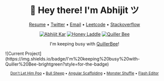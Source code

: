 <h1 align="center">👋 Hey there! I'm Abhijit ツ</h1>
<p align="center">
  <a href="https://docs.google.com/document/d/16jbB9ipqmReDTs5IkEcjt8wsuCRJDGXjNvg9r2l6XQo">Resume</a> •
  <a href="https://twitter.com/QuillerBee">Twitter</a> •
  <a href="mailto:reachme@abhijit-kar.com">Email</a> •
  <a href="https://leetcode.com/abhijit-kar/">Leetcode</a> •
  <a href="https://stackoverflow.abhijit-kar.com">Stackoverflow</a>
</p>

<p align="center">
  <a href="https://www.abhijit-kar.com"><img src="https://www.abhijit-kar.com/abhijit-kar.png" alt="Abhijit Kar"/></a>
  <a href="https://storybook.quillerbee.com/"><img src="https://www.abhijit-kar.com/honey-laddle.png" alt="Honey Laddle"></a>
  <a href="https://www.quillerbee.com"><img src="https://www.abhijit-kar.com/quillerbee.png" alt="Quiller Bee"/></a>
  <p align="center">I'm keeping busy with <a href="https://www.quillerbee.com">QuillerBee</a>!</p>
  ![Current Project](https://img.shields.io/badge/I'm%20keeping%20busy%20with-Quiller%20Bee-brightgreen?style=for-the-badge)
</p>

<p align="center">
  <sub>
    <a href="https://www.abhijit-kar.com/dont-let-him-poo/">Don't Let Him Poo</a> •
    <a href="https://www.abhijit-kar.com/bull-sheep/">Bull Sheep</a> •
    <a href="https://www.abhijit-kar.com/angular-scaffolding">Angular Scaffolding</a> •
    <a href="https://abhijit-kar.itch.io/monster-shuffle">Monster Shuffle</a> •
    <a href="https://drive.google.com/drive/folders/0B3Cbrg4maoDvSEtZVDhtVm1ZZnc?usp=sharing">Flash Editor</a>
  </sub>
</p>
